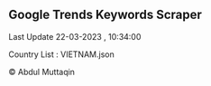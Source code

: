 

## Google Trends Keywords Scraper 
 
Last Update 22-03-2023 , 10:34:00

Country List :
VIETNAM.json



© Abdul Muttaqin 
